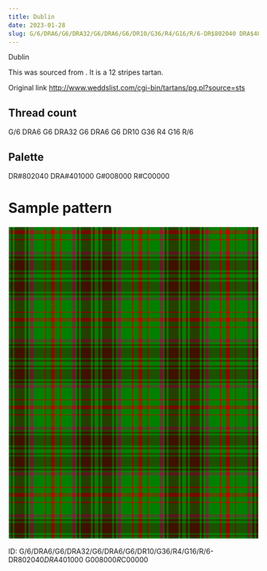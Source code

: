 ```yaml
---
title: Dublin
date: 2023-01-28
slug: G/6/DRA6/G6/DRA32/G6/DRA6/G6/DR10/G36/R4/G16/R/6-DR$802040 DRA$401000 G$008000 R$C00000
---
```

Dublin

This was sourced from <no value>.  It is a 12 stripes tartan.

Original link http://www.weddslist.com/cgi-bin/tartans/pg.pl?source=sts

## Thread count
G/6 DRA6 G6 DRA32 G6 DRA6 G6 DR10 G36 R4 G16 R/6

## Palette
DR#802040 DRA#401000 G#008000 R#C00000

# Sample pattern

![Tartan detail](tartan.png "G/6 DRA6 G6 DRA32 G6 DRA6 G6 DR10 G36 R4 G16 R/6 tartan")

ID: G/6/DRA6/G6/DRA32/G6/DRA6/G6/DR10/G36/R4/G16/R/6-DR$802040 DRA$401000 G$008000 R$C00000